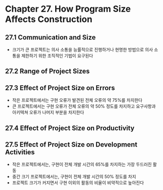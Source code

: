 # Chapter 27. How Program Size Affects Construction

## 27.1 Communication and Size
- 크기가 큰 프로젝트는 의사 소통을 능률적으로 진행하거나 현명한 방법으로 의사 소통을 제한하기 위한 조직적인 기법이 요구된다

## 27.2 Range of Project Sizes

## 27.3 Effect of Project Size on Errors
- 작은 프로젝트에서는 구현 오류가 발견된 전체 오류의 약 75%를 차지한다
- 큰 프로젝트에서는 구현 오류가 전체 오류의 약 50% 정도를 차지하고 요구사항과 아키텍쳐 오류가 나머지 부분을 차지한다

## 27.4 Effect of Project Size on Productivity

## 27.5 Effect of Project Size on Development Activities
- 작은 프로젝트에서는, 구현이 전체 개발 시간의 65%를 차지하는 가장 두드러진 활동
- 중간 크기 프로젝트에서는, 구현이 전체 개발 시간의 50% 정도를 차지
- 프로젝트 크기가 커지면서 구현 이외의 활동의 비율이 비약적으로 높아진다
